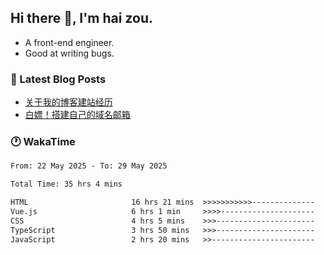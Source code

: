 ## Hi there 👋, I'm hai zou.

- A front-end engineer.
- Good at writing bugs.

### 📖 Latest Blog Posts
<!-- BLOG-POST-LIST:START -->
- [关于我的博客建站经历](https://www.izou.top/2025/01/blog-site-build/)
- [白嫖！搭建自己的域名邮箱](https://www.izou.top/2025/01/domain-mail/)
<!-- BLOG-POST-LIST:END -->

### 🕐 WakaTime
<!--START_SECTION:waka-->

```txt
From: 22 May 2025 - To: 29 May 2025

Total Time: 35 hrs 4 mins

HTML                       16 hrs 21 mins  >>>>>>>>>>>--------------   45.69 %
Vue.js                     6 hrs 1 min     >>>>---------------------   16.85 %
CSS                        4 hrs 5 mins    >>>----------------------   11.42 %
TypeScript                 3 hrs 50 mins   >>>----------------------   10.74 %
JavaScript                 2 hrs 20 mins   >>-----------------------   06.53 %
```

<!--END_SECTION:waka-->
